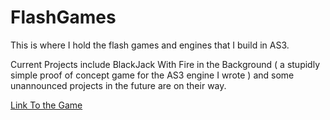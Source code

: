 FlashGames
==========

This is where I hold the flash games and engines that I build in AS3.

Current Projects include BlackJack With Fire in the Background ( a stupidly simple proof of concept game for the AS3 engine I wrote ) and some unannounced projects in the future are on their way.

<div>
<a href="http://brandencturner.com/blackjack/"> Link To the Game <a>
<div>
